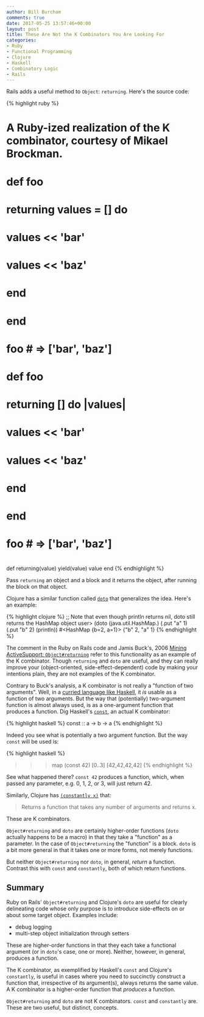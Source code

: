 ```yaml
---
author: Bill Burcham
comments: true
date: 2017-05-25 13:57:46+00:00
layout: post
title: These Are Not the K Combinators You Are Looking For
categories:
- Ruby
- Functional Programming
- Clojure
- Haskell
- Combinatory Logic
- Rails
---
```

Rails adds a useful method to `Object`: `returning`. Here's the source code:

{% highlight ruby %}
# A Ruby-ized realization of the K combinator, courtesy of Mikael Brockman.
#
#   def foo
#     returning values = [] do
#       values << 'bar'
#       values << 'baz'
#     end
#   end
#
#   foo # => ['bar', 'baz']
#
#   def foo
#     returning [] do |values|
#       values << 'bar'
#       values << 'baz'
#     end
#   end
#
#   foo # => ['bar', 'baz']
#
def returning(value)
  yield(value)
  value
end
{% endhighlight %}

Pass `returning` an object and a block and it returns the object, after running the block on that object.

Clojure has a similar function called [`doto`](https://clojuredocs.org/clojure.core/doto) that generalizes the idea. Here's an example:

{% highlight clojure %}
;; Note that even though println returns nil, doto still returns the HashMap object
user> (doto (java.util.HashMap.)
            (.put "a" 1)
            (.put "b" 2)
            (println))
#<HashMap {b=2, a=1}>
{"b" 2, "a" 1}
{% endhighlight %}

The comment in the Ruby on Rails code and Jamis Buck's, 2006 [Mining ActiveSupport: `Object#returning`](http://weblog.jamisbuck.org/2006/10/27/mining-activesupport-object-returning) refer to this functionality as an example of the K combinator. Though `returning` and `doto` are useful, and they can really improve your (object-oriented, side-effect-dependent) code by making your intentions plain, they are not examples of the K combinator.

Contrary to Buck's analysis, a K combinator is not really a "function of two arguments". Well, in a [curried language like Haskell](https://wiki.haskell.org/Currying), it _is_ usable as a function of two arguments. But the way that (potentially) two-argument function is almost always used, is as a one-argument function that produces a function. Dig Haskell's [`const`](http://hackage.haskell.org/package/base-4.9.1.0/docs/Prelude.html#v:const), an actual K combinator:

{% highlight haskell %}
const :: a -> b -> a
{% endhighlight %}

Indeed you see what is potentially a two argument function. But the way `const` will be used is:

{% highlight haskell %}
>>> map (const 42) [0..3]
[42,42,42,42]
{% endhighlight %}

See what happened there? `const 42` produces a function, which, when passed any parameter, e.g. 0, 1, 2, or 3, will just return 42.

Similarly, Clojure has [`(constantly x)`](https://clojuredocs.org/clojure.core/constantly) that:

> Returns a function that takes any number of arguments and returns x.

These are K combinators.

`Object#returning` and `doto` are certainly higher-order functions (`doto` actually happens to be a macro) in that they take a "function" as a parameter. In the case of `Object#returning` the "function" is a block. `doto` is a bit more general in that it takes one or more forms, not merely functions.

But neither `Object#returning` nor `doto`, in general, _return_ a function. Contrast this with `const` and `constantly`, both of which return functions.

## Summary

Ruby on Rails' `Object#returning` and Clojure's `doto` are useful for clearly delineating code whose only purpose is to introduce side-effects on or about some target object. Examples include:

* debug logging
* multi-step object initialization through setters

These are higher-order functions in that they each take a functional argument (or in `doto`'s case, one or more). Neither, however, in general, produces a function.

The K combinator, as exemplified by Haskell's `const` and Clojure's `constantly`, is useful in cases where you need to succinctly construct a function that, irrespective of its argument(s), always returns the same value. A K combinator is a higher-order function that _produces_ a function.

`Object#returning` and `doto` are not K combinators. `const` and `constantly` are. These are two useful, but distinct, concepts.
